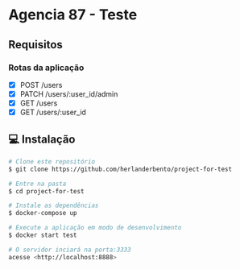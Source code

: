 # Agencia 87 - Teste

## Requisitos

### Rotas da aplicação

- [x] POST /users
- [x] PATCH /users/:user_id/admin
- [x] GET /users
- [x] GET /users/:user_id

## :computer: Instalação

```bash
# Clone este repositório
$ git clone https://github.com/herlanderbento/project-for-test

# Entre na pasta
$ cd project-for-test

# Instale as dependências
$ docker-compose up

# Execute a aplicação em modo de desenvolvimento
$ docker start test

# O servidor inciará na porta:3333
acesse <http://localhost:8888>
```
